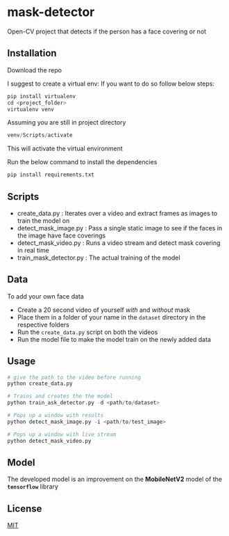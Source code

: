 # mask-detector
Open-CV project that detects if the person has a face covering or not

## Installation
Download the repo

I suggest to create a virtual env:
If you want to do so follow below steps:

```python
pip install virtualenv
cd <project_folder>
virtualenv venv
```

Assuming you are still in project directory

```python
venv/Scripts/activate
```
This will activate the virtual environment

Run the below command to install the dependencies

```python
pip install requirements.txt
```

## Scripts

- create_data.py : Iterates over a video and extract frames as images to train the model on
- detect_mask_image.py : Pass a single static image to see if the faces in the image have face coverings
- detect_mask_video.py : Runs a video stream and detect mask covering in real time
- train_mask_detector.py : The actual training of the model

## Data

To add your own face data
- Create a 20 second video of yourself *with* and *without* mask
- Place them in a folder of your name in the `dataset` directory in the respective folders
- Run the `create_data.py` script on both the videos
- Run the model file to make the model train on the newly added data

## Usage

```python
# give the path to the video before running
python create_data.py

# Trains and creates the the model
python train_ask_detector.py -d <path/to/dataset>

# Pops up a window with results
python detect_mask_image.py -i <path/to/test_image>

# Pops up a window with live stream
python detect_mask_video.py
```

## Model

The developed model is an improvement on the **MobileNetV2** model of the **`tensorflow`** library

## License
[MIT](https://choosealicense.com/licenses/mit/)
